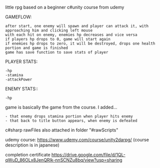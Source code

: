 
little rpg based on a beginner c#unity course from udemy



GAMEFLOW:

    after start, one enemy will spawn and player can attack it, with approaching him and clicking left mouse
    with each hit on enemy, enemies hp decreases and vice versa
    if players hp drops to 0, game will start again
    if enemies hp drops to zero, it will be destroyed, drops one health portion and game is finished
    game has save function to save stats of player


PLAYER STATS:

    -hp
    -stamina
    -attackPower


ENEMY STATS::

    -hp



game is basically the game from the course. I added...

    - that enemy drops stamina portion when player hits enemy
    - that back to title button appears, when enemy is defeated 


c#sharp rawFiles also attached in folder "#rawScripts"



udemy course: https://www.udemy.com/course/unity2darpg/
(course description is in japanese)

completion certificate
https://drive.google.com/file/d/1QL-qWuD_86OLx8JenQRIk-nnSCNZu8bq/view?usp=sharing



